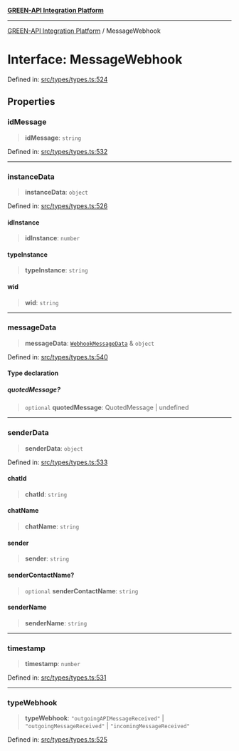 [**GREEN-API Integration Platform**](../README.md)

***

[GREEN-API Integration Platform](../globals.md) / MessageWebhook

# Interface: MessageWebhook

Defined in: [src/types/types.ts:524](https://github.com/green-api/greenapi-integration/blob/63683bb8d19b76d9e4ce6bd0a8121d8d2cf428af/src/types/types.ts#L524)

## Properties

### idMessage

> **idMessage**: `string`

Defined in: [src/types/types.ts:532](https://github.com/green-api/greenapi-integration/blob/63683bb8d19b76d9e4ce6bd0a8121d8d2cf428af/src/types/types.ts#L532)

***

### instanceData

> **instanceData**: `object`

Defined in: [src/types/types.ts:526](https://github.com/green-api/greenapi-integration/blob/63683bb8d19b76d9e4ce6bd0a8121d8d2cf428af/src/types/types.ts#L526)

#### idInstance

> **idInstance**: `number`

#### typeInstance

> **typeInstance**: `string`

#### wid

> **wid**: `string`

***

### messageData

> **messageData**: [`WebhookMessageData`](../type-aliases/WebhookMessageData.md) & `object`

Defined in: [src/types/types.ts:540](https://github.com/green-api/greenapi-integration/blob/63683bb8d19b76d9e4ce6bd0a8121d8d2cf428af/src/types/types.ts#L540)

#### Type declaration

##### quotedMessage?

> `optional` **quotedMessage**: QuotedMessage \| undefined

***

### senderData

> **senderData**: `object`

Defined in: [src/types/types.ts:533](https://github.com/green-api/greenapi-integration/blob/63683bb8d19b76d9e4ce6bd0a8121d8d2cf428af/src/types/types.ts#L533)

#### chatId

> **chatId**: `string`

#### chatName

> **chatName**: `string`

#### sender

> **sender**: `string`

#### senderContactName?

> `optional` **senderContactName**: `string`

#### senderName

> **senderName**: `string`

***

### timestamp

> **timestamp**: `number`

Defined in: [src/types/types.ts:531](https://github.com/green-api/greenapi-integration/blob/63683bb8d19b76d9e4ce6bd0a8121d8d2cf428af/src/types/types.ts#L531)

***

### typeWebhook

> **typeWebhook**: `"outgoingAPIMessageReceived"` \| `"outgoingMessageReceived"` \| `"incomingMessageReceived"`

Defined in: [src/types/types.ts:525](https://github.com/green-api/greenapi-integration/blob/63683bb8d19b76d9e4ce6bd0a8121d8d2cf428af/src/types/types.ts#L525)
